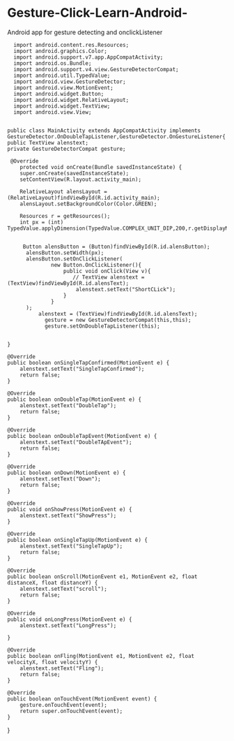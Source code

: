 # Gesture-Click-Learn-Android-
Android app for gesture detecting and onclickListener

      import android.content.res.Resources;
      import android.graphics.Color;
      import android.support.v7.app.AppCompatActivity;
      import android.os.Bundle;
      import android.support.v4.view.GestureDetectorCompat;
      import android.util.TypedValue;
      import android.view.GestureDetector;
      import android.view.MotionEvent;
      import android.widget.Button;
      import android.widget.RelativeLayout;
      import android.widget.TextView;
      import android.view.View;
 

    public class MainActivity extends AppCompatActivity implements GestureDetector.OnDoubleTapListener,GestureDetector.OnGestureListener{
    public TextView alenstext;
    private GestureDetectorCompat gesture;

     @Override
        protected void onCreate(Bundle savedInstanceState) {
        super.onCreate(savedInstanceState);
        setContentView(R.layout.activity_main);

        RelativeLayout alensLayout = (RelativeLayout)findViewById(R.id.activity_main);
        alensLayout.setBackgroundColor(Color.GREEN);

        Resources r = getResources();
        int px = (int) TypedValue.applyDimension(TypedValue.COMPLEX_UNIT_DIP,200,r.getDisplayMetrics());


         Button alensButton = (Button)findViewById(R.id.alensButton);
          alensButton.setWidth(px);
          alensButton.setOnClickListener(
                  new Button.OnClickListener(){
                      public void onClick(View v){
                         // TextView alenstext = (TextView)findViewById(R.id.alensText);
                          alenstext.setText("ShortCLick");
                      }
                  }
          );
              alenstext = (TextView)findViewById(R.id.alensText);
                gesture = new GestureDetectorCompat(this,this);
                gesture.setOnDoubleTapListener(this);


    }

    @Override
    public boolean onSingleTapConfirmed(MotionEvent e) {
        alenstext.setText("SingleTapConfirmed");
        return false;
    }

    @Override
    public boolean onDoubleTap(MotionEvent e) {
        alenstext.setText("DoubleTap");
        return false;
    }

    @Override
    public boolean onDoubleTapEvent(MotionEvent e) {
        alenstext.setText("DoubleTApEvent");
        return false;
    }

    @Override
    public boolean onDown(MotionEvent e) {
        alenstext.setText("Down");
        return false;
    }

    @Override
    public void onShowPress(MotionEvent e) {
        alenstext.setText("ShowPress");
    }

    @Override
    public boolean onSingleTapUp(MotionEvent e) {
        alenstext.setText("SingleTapUp");
        return false;
    }

    @Override
    public boolean onScroll(MotionEvent e1, MotionEvent e2, float distanceX, float distanceY) {
        alenstext.setText("scroll");
        return false;
    }

    @Override
    public void onLongPress(MotionEvent e) {
        alenstext.setText("LongPress");

    }

    @Override
    public boolean onFling(MotionEvent e1, MotionEvent e2, float velocityX, float velocityY) {
        alenstext.setText("Fling");
        return false;
    }

    @Override
    public boolean onTouchEvent(MotionEvent event) {
        gesture.onTouchEvent(event);
        return super.onTouchEvent(event);
    }
}
